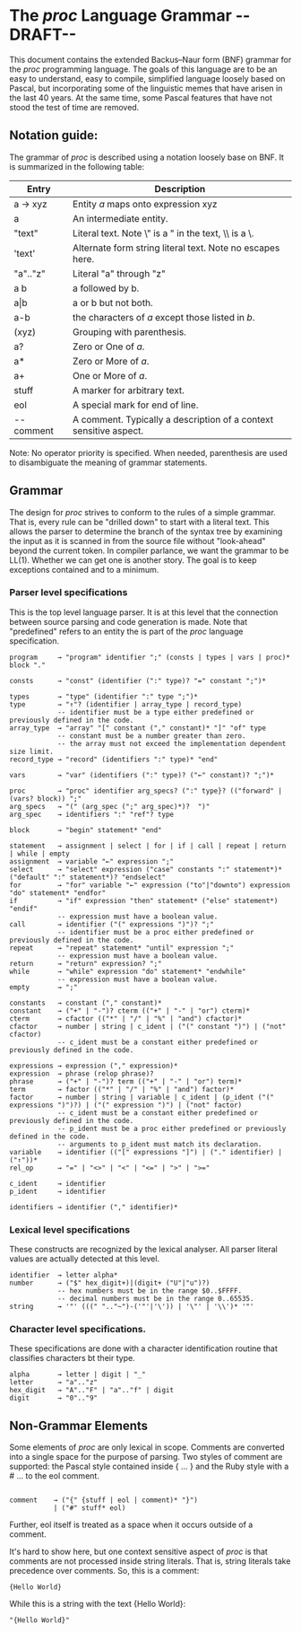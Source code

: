 # The _proc_ Language Grammar --DRAFT--

This document contains the extended Backus–Naur form (BNF) grammar for the
_proc_ programming language. The goals of this language are to be an easy to
understand, easy to compile, simplified language loosely based on Pascal,
but incorporating some of the linguistic memes that have arisen in the last
40 years. At the same time, some Pascal features that have not stood the test
of time are removed.

## Notation guide:

The grammar of *proc* is described using a notation loosely base on BNF. It
is summarized in the following table:

Entry        | Description
-------------|--------------
a &rarr; xyz | Entity _a_ maps onto expression xyz
a            | An intermediate entity.
"text"       | Literal text. Note \\" is a " in the text, \\\\ is a \\.
'text'       | Alternate form string literal text. Note no escapes here.
"a".."z"     | Literal "a" through "z"
a b          | a followed by b.
a\|b         | a or b but not both.
a-b          | the characters of _a_ except those listed in _b_.
(xyz)        | Grouping with parenthesis.
a?           | Zero or One of _a_.
a\*          | Zero or More of _a_.
a\+          | One or More of _a_.
stuff        | A marker for arbitrary text.
eol          | A special mark for end of line.
-- comment   | A comment. Typically a description of a context sensitive aspect.

Note: No operator priority is specified. When needed, parenthesis are used to
disambiguate the meaning of grammar statements.

## Grammar

The design for _proc_ strives to conform to the rules of a simple grammar.
That is, every rule can be "drilled down" to start with a literal text.
This allows the parser to determine the branch of the syntax tree by
examining the input as it is scanned in from the source file without
"look-ahead" beyond the current token. In compiler parlance, we want the
grammar to be LL(1). Whether we can get one is another story. The goal
is to keep exceptions contained and to a minimum.

### Parser level specifications

This is the top level language parser. It is at this level that the connection
between source parsing and code generation is made. Note that "predefined"
refers to an entity the is part of the _proc_ language specification.

<pre><code>program     &rarr; "program" identifier ";" (consts | types | vars | proc)* block "."

consts      &rarr; "const" (identifier (":" type)? "=" constant ";")*

types       &rarr; "type" (identifier ":" type ";")*
type        &rarr; "&uarr;"? (identifier | array_type | record_type)
            -- identifier must be a type either predefined or previously defined in the code.
array_type  &rarr; "array" "[" constant ("," constant)* "]" "of" type
            -- constant must be a number greater than zero.
            -- the array must not exceed the implementation dependent size limit.
record_type &rarr; "record" (identifiers ":" type)* "end"

vars        &rarr; "var" (identifiers (":" type)? ("&larr;" constant)? ";")*

proc        &rarr; "proc" identifier arg_specs? (":" type}? (("forward" | (vars? block)) ";"
arg_specs   &rarr; "(" (arg_spec (";" arg_spec)*)?  ")"
arg_spec    &rarr; identifiers ":" "ref"? type

block       &rarr; "begin" statement* "end"

statement   &rarr; assignment | select | for | if | call | repeat | return | while | empty
assignment  &rarr; variable "&larr;" expression ";"
select      &rarr; "select" expression ("case" constants ":" statement*)* ("default" ":" statement*)? "endselect"
for         &rarr; "for" variable "&larr;" expression ("to"|"downto") expression "do" statement* "endfor"
if          &rarr; "if" expression "then" statement* ("else" statement*) "endif"
            -- expression must have a boolean value.
call        &rarr; identifier ("(" expressions ")")? ";"
            -- identifier must be a proc either predefined or previously defined in the code.
repeat      &rarr; "repeat" statement* "until" expression ";"
            -- expression must have a boolean value.
return      &rarr; "return" expression? ";"
while       &rarr; "while" expression "do" statement* "endwhile"
            -- expression must have a boolean value.
empty       &rarr; ";"

constants   &rarr; constant ("," constant)*
constant    &rarr; ("+" | "-")? cterm (("+" | "-" | "or") cterm)*
cterm       &rarr; cfactor (("*" | "/" | "%" | "and") cfactor)*
cfactor     &rarr; number | string | c_ident | ("(" constant ")") | ("not" cfactor)
            -- c_ident must be a constant either predefined or previously defined in the code.

expressions &rarr; expression ("," expression)*
expression  &rarr; phrase (relop phrase)?
phrase      &rarr; ("+" | "-")? term (("+" | "-" | "or") term)*
term        &rarr; factor (("*" | "/" | "%" | "and") factor)*
factor      &rarr; number | string | variable | c_ident | (p_ident ("(" expressions ")")?) | ("(" expression ")") | ("not" factor)
            -- c_ident must be a constant either predefined or previously defined in the code.
            -- p_ident must be a proc either predefined or previously defined in the code.
            -- arguments to p_ident must match its declaration.
variable    &rarr; identifier (("[" expressions "]") | ("." identifier) | ("&uarr;"))*
rel_op      &rarr; "=" | "<>" | "<" | "<=" | ">" | ">="

c_ident     &rarr; identifier
p_ident     &rarr; identifier

identifiers &rarr; identifier ("," identifier)*
</code></pre>

### Lexical level specifications

These constructs are recognized by the lexical analyser. All parser literal
values are actually detected at this level.

<pre><code>identifier  &rarr; letter alpha*
number      &rarr; ("$" hex_digit+)|(digit+ ("U"|"u")?)
            -- hex numbers must be in the range $0..$FFFF.
            -- decimal numbers must be in the range 0..65535.
string      &rarr; '"' (((" ".."~")-('"'|'\')) | '\"' | '\\')* '"'
</code></pre>

### Character level specifications.

These specifications are done with a character identification routine that
classifies characters bt their type.

<pre><code>alpha       &rarr; letter | digit | "_"
letter      &rarr; "a".."z"
hex_digit   &rarr; "A".."F" | "a".."f" | digit
digit       &rarr; "0".."9"
</code></pre>

## Non-Grammar Elements

Some elements of *proc* are only lexical in scope. Comments are converted into
a single space for the purpose of parsing. Two styles of comment are
supported: the Pascal style contained inside { ... } and the Ruby style
with a # ... to the eol comment.

<pre><code>
comment    &rarr; ("{" {stuff | eol | comment)* "}")
           | ("#" stuff* eol)
</code></pre>

Further, eol itself is treated as a space when it occurs outside of a comment.

It's hard to show here, but one context sensitive aspect of *proc* is that
comments are not processed inside string literals. That is, string literals
take precedence over comments. So, this is a comment:

```
{Hello World}
```

While this is a string with the text {Hello World}:

```
"{Hello World}"
```
